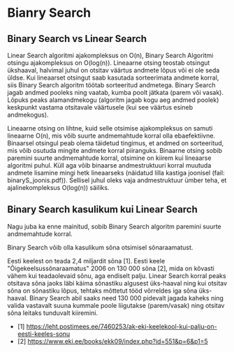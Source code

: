 # Bianry Search

## Binary Search vs Linear Search

Linear Search algoritmi ajakompleksus on O(n), Binary Search Algoritmi otsingu ajakompleksus on O(log(n)). Lineaarne otsing teostab otsingut ükshaaval, halvimal juhul on otsitav väärtus andmete lõpus või ei ole seda üldse. Kui lineaarset otsingut saab kasutada sorteerimata andmete korral, siis Binary Search algoritm töötab sorteeritud andmetega. Binary Search jagab andmed pooleks ning vaatab, kumba poolt jätkata (parem või vasak). Lõpuks peaks alamandmekogu (algoritm jagab kogu aeg andmed poolek) keskpunkt vastama otsitavale väärtusele (kui see väärtus esineb andmekogus).

Lineaarne otsing on lihtne, kuid selle otsimise ajakompleksus on samuti lineaarne O(n), mis võib suurte andmemahtude korral olla ebaefektiivne. Binaarsel otsingul peab olema täidetud tingimus, et andmed on sorteeritud, mis võib osutuda mingite andmete korral piiranguks. Binaarne otsing sobib paremini suurte andmemahtude korral, otsimine on kiirem kui lineaarse algoritmi puhul. Küll aga võib binaarse andmestruktuuri korral muutuda andmete lisamine mingi hetk lineaarseks (näidatud lilla kastiga joonisel (fail: binaryS_joonis.pdf)). Sellisel juhul oleks vaja andmestruktuur ümber teha, et ajalinekompleksus O(log(n)) säiliks.

## Binary Search kasulikum kui Linear Search

Nagu juba ka enne mainitud, sobib Binary Search algoritm paremini suurte andmemahtude korral. 

Binary Search võib olla kasulikum sõna otsimisel sõnaraamatust.

Eesti keelest on teada 2,4 miljardit sõna [1]. Eesti keele "Õigekeelsussõnaraamatus" 2006 on 130 000 sõna [2], mida on kõvasti vähem kui teadaolevaid sõnu, aga endiselt palju. Linear Search korral peaks otsitava sõna jaoks läbi käima sõnastiku algusest üks-haaval ning kui otsitav sõna on sõnastiku lõpus, tehtaks mõttetut tööd võrreldes iga sõna üks-haaval. Binary Search abil saaks need 130 000 pidevalt jagada kaheks ning valida vastavalt suuna kummale poole liigutakse (parem/vasak) ning otsitav sõna leitaks tunduvalt kiiremini.

- [1] https://leht.postimees.ee/7460253/ak-eki-keelekool-kui-palju-on-eesti-keeles-sonu
- [2] https://www.eki.ee/books/ekk09/index.php?id=551&p=6&p1=5
